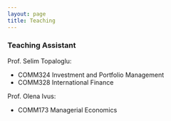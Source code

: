 ```yaml
---
layout: page
title: Teaching
---
```


### Teaching Assistant

Prof. Selim Topaloglu:
- COMM324 Investment and Portfolio Management
- COMM328 International Finance

Prof. Olena Ivus:
- COMM173 Managerial Economics
